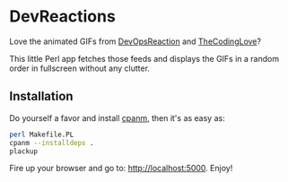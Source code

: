 # DevReactions

Love the animated GIFs from [DevOpsReaction](http://devopsreactions.tumblr.com) and [TheCodingLove](http://thecodinglove.com)? 

This little Perl app fetches those feeds and displays the GIFs in a random order in fullscreen without any clutter.

## Installation

Do yourself a favor and install [cpanm](https://metacpan.org/module/App::cpanminus#INSTALLATION), then it's as easy as:

```bash
perl Makefile.PL
cpanm --installdeps .
plackup
```

Fire up your browser and go to: [http://localhost:5000](http://localhost:5000). Enjoy!
